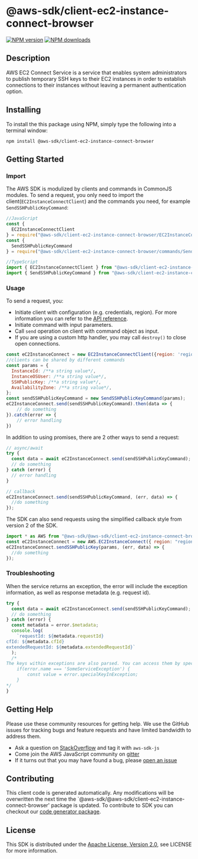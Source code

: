 # @aws-sdk/client-ec2-instance-connect-browser

[![NPM version](https://img.shields.io/npm/v/@aws-sdk/client-ec2-instance-connect-browser/preview.svg)](https://www.npmjs.com/package/@aws-sdk/client-ec2-instance-connect-browser)
[![NPM downloads](https://img.shields.io/npm/dm/@aws-sdk/client-ec2-instance-connect-browser.svg)](https://www.npmjs.com/package/@aws-sdk/client-ec2-instance-connect-browser)

## Description

<p>AWS EC2 Connect Service is a service that enables system administrators to publish temporary SSH keys to their EC2 instances in order to establish connections to their instances without leaving a permanent authentication option.</p>

## Installing

To install the this package using NPM, simply type the following into a terminal window:

```
npm install @aws-sdk/client-ec2-instance-connect-browser
```

## Getting Started

### Import

The AWS SDK is modulized by clients and commands in CommonJS modules. To send a request, you only need to import the client(`EC2InstanceConnectClient`) and the commands you need, for example `SendSSHPublicKeyCommand`:

```javascript
//JavaScript
const {
  EC2InstanceConnectClient
} = require("@aws-sdk/client-ec2-instance-connect-browser/EC2InstanceConnectClient");
const {
  SendSSHPublicKeyCommand
} = require("@aws-sdk/client-ec2-instance-connect-browser/commands/SendSSHPublicKeyCommand");
```

```javascript
//TypeScript
import { EC2InstanceConnectClient } from "@aws-sdk/client-ec2-instance-connect-browser/EC2InstanceConnectClient";
import { SendSSHPublicKeyCommand } from "@aws-sdk/client-ec2-instance-connect-browser/commands/SendSSHPublicKeyCommand";
```

### Usage

To send a request, you:

- Initiate client with configuration (e.g. credentials, region). For more information you can refer to the [API reference][].
- Initiate command with input parameters.
- Call `send` operation on client with command object as input.
- If you are using a custom http handler, you may call `destroy()` to close open connections.

```javascript
const eC2InstanceConnect = new EC2InstanceConnectClient({region: 'region'});
//clients can be shared by different commands
const params = {
  InstanceId: /**a string value*/,
  InstanceOSUser: /**a string value*/,
  SSHPublicKey: /**a string value*/,
  AvailabilityZone: /**a string value*/,
};
const sendSSHPublicKeyCommand = new SendSSHPublicKeyCommand(params);
eC2InstanceConnect.send(sendSSHPublicKeyCommand).then(data => {
    // do something
}).catch(error => {
    // error handling
})
```

In addition to using promises, there are 2 other ways to send a request:

```javascript
// async/await
try {
  const data = await eC2InstanceConnect.send(sendSSHPublicKeyCommand);
  // do something
} catch (error) {
  // error handling
}
```

```javascript
// callback
eC2InstanceConnect.send(sendSSHPublicKeyCommand, (err, data) => {
  //do something
});
```

The SDK can also send requests using the simplified callback style from version 2 of the SDK.

```javascript
import * as AWS from "@aws-sdk/@aws-sdk/client-ec2-instance-connect-browser/EC2InstanceConnect";
const eC2InstanceConnect = new AWS.EC2InstanceConnect({ region: "region" });
eC2InstanceConnect.sendSSHPublicKey(params, (err, data) => {
  //do something
});
```

### Troubleshooting

When the service returns an exception, the error will include the exception information, as well as response metadata (e.g. request id).

```javascript
try {
  const data = await eC2InstanceConnect.send(sendSSHPublicKeyCommand);
  // do something
} catch (error) {
  const metadata = error.$metadata;
  console.log(
    `requestId: ${metadata.requestId}
cfId: ${metadata.cfId}
extendedRequestId: ${metadata.extendedRequestId}`
  );
  /*
The keys within exceptions are also parsed. You can access them by specifying exception names:
    if(error.name === 'SomeServiceException') {
        const value = error.specialKeyInException;
    }
*/
}
```

## Getting Help

Please use these community resources for getting help. We use the GitHub issues for tracking bugs and feature requests and have limited bandwidth to address them.

- Ask a question on [StackOverflow](https://stackoverflow.com/questions/tagged/aws-sdk-js) and tag it with `aws-sdk-js`
- Come join the AWS JavaScript community on [gitter](https://gitter.im/aws/aws-sdk-js-v3)
- If it turns out that you may have found a bug, please [open an issue](https://github.com/aws/aws-sdk-js-v3/issues)

## Contributing

This client code is generated automatically. Any modifications will be overwritten the next time the `@aws-sdk/@aws-sdk/client-ec2-instance-connect-browser' package is updated. To contribute to SDK you can checkout our [code generator package][].

## License

This SDK is distributed under the
[Apache License, Version 2.0](http://www.apache.org/licenses/LICENSE-2.0),
see LICENSE for more information.

[code generator package]: https://github.com/aws/aws-sdk-js-v3/tree/master/packages/service-types-generator
[api reference]: https://docs.aws.amazon.com/AWSJavaScriptSDK/latest/
